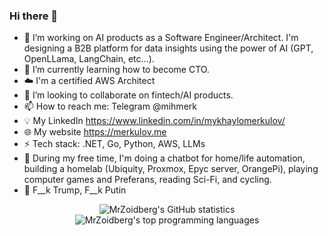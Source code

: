### Hi there 👋

- 🔭 I’m working on AI products as a Software Engineer/Architect. I'm designing a B2B platform for data insights using the power of AI (GPT, OpenLLama, LangChain, etc...).
- 🌱 I’m currently learning how to become CTO.
- ☁️ I'm a certified AWS Architect
- 👯 I’m looking to collaborate on fintech/AI products.
- 📫 How to reach me: Telegram @mihmerk
- 💡 My LinkedIn https://www.linkedin.com/in/mykhaylomerkulov/
- 🌐 My website https://merkulov.me
- ⚡ Tech stack: .NET, Go, Python, AWS, LLMs
- 🛝 During my free time, I'm doing a chatbot for home/life automation, building a homelab (Ubiquity, Proxmox, Epyc server, OrangePi), playing computer games and Preferans, reading Sci-Fi, and cycling.
- 🛑 F__k Trump, F__k Putin


<p align="center">
<img align="center" alt="MrZoidberg's GitHub statistics" src="https://github-readme-stats.vercel.app/api?username=MrZoidberg&show_icons=true&count_private=true&include_all_commits=true" />
    <img align="center" alt="MrZoidberg's top programming languages" src="https://github-readme-stats.vercel.app/api/top-langs/?username=MrZoidberg&layout=compact" />
</p>
